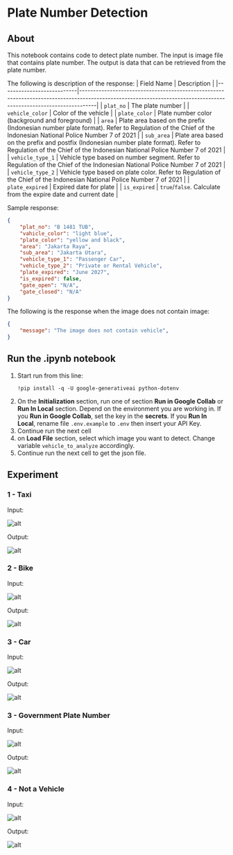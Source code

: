 # Plate Number Detection

## About
This notebook contains code to detect plate number. The input is image file that contains plate number. The output is data that can be retrieved from the plate number. 

The following is description of the response:
|        Field Name         | Description                                                                                                                                                      |
|---------------------------|------------------------------------------------------------------------------------------------------------------------------------------------------------------|
| `plat_no`                 | The plate number                                                                                                                                                 |
| `vehicle_color`           | Color of the vehicle                                                                                                                                             |
| `plate_color`             | Plate number color (background and foreground)                                                                                                                   |
| `area`                    | Plate area based on the prefix (Indonesian number plate format). Refer to Regulation of the Chief of the Indonesian National Police Number 7 of 2021             |
| `sub_area`                | Plate area based on the prefix and postfix (Indonesian number plate format). Refer to Regulation of the Chief of the Indonesian National Police Number 7 of 2021 |
| `vehicle_type_1`          | Vehicle type based on number segment. Refer to Regulation of the Chief of the Indonesian National Police Number 7 of 2021                                        |
| `vehicle_type_2`          | Vehicle type based on plate color. Refer to Regulation of the Chief of the Indonesian National Police Number 7 of 2021                                           |
| `plate_expired`           | Expired date for plate                                                                                                                                           |
| `is_expired`              | `true`/`false`. Calculate from the expire date and current date                                                                                                  |


Sample response:
```json
{
    "plat_no": "B 1481 TUB",
    "vahicle_color": "light blue",
    "plate_color": "yellow and black",
    "area": "Jakarta Raya",
    "sub_area": "Jakarta Utara",
    "vehicle_type_1": "Passenger Car",
    "vehicle_type_2": "Private or Rental Vehicle",
    "plate_expired": "June 2027",
    "is_expired": false,
    "gate_open": "N/A",
    "gate_closed": "N/A"
}
```

The following is the response when the image does not contain image:
```json
{
    "message": "The image does not contain vehicle",
}
```

## Run the .ipynb notebook
1. Start run from this line:
    ```
    !pip install -q -U google-generativeai python-dotenv
    ```
2. On the **Initialization** section, run one of section **Run in Google Collab** or **Run In Local** section. Depend on the environment you are working in. If you **Run in Google Collab**, set the key in the **secrets**. If you **Run In Local**, rename file `.env.example` to `.env` then insert your API Key. 
3. Continue run the next cell
4. on **Load File** section, select which image you want to detect. Change variable `vehicle_to_analyze` accordingly. 
5. Continue run the next cell to get the json file. 

## Experiment
### 1 - Taxi
Input:

![alt](./taxi.jpg)

Output:

![alt](./img_md/taxi_response.png)

### 2 - Bike
Input:

![alt](./bike_cirebon.png)

Output:

![alt](./img_md/bike_response.png)

### 3 - Car
Input:

![alt](./car_jakarta.jpg)

Output:

![alt](./img_md/car_response.png)

### 3 - Government Plate Number
Input:

![alt](./government.png)

Output:

![alt](./img_md/government_response.png)

### 4 - Not a Vehicle
Input:

![alt](./orang_utan.jpeg)

Output:

![alt](./img_md/orangutan_response.png)